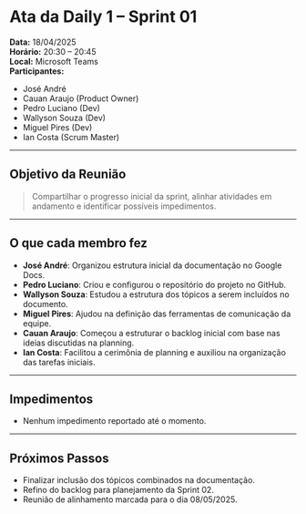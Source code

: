 # Ata da Daily 1 – Sprint 01

**Data:** 18/04/2025  
**Horário:** 20:30 – 20:45  
**Local:** Microsoft Teams  
**Participantes:**  
- José André  
- Cauan Araujo (Product Owner)  
- Pedro Luciano (Dev)  
- Wallyson Souza (Dev)  
- Miguel Pires (Dev)  
- Ian Costa (Scrum Master)  

---

## Objetivo da Reunião

> Compartilhar o progresso inicial da sprint, alinhar atividades em andamento e identificar possíveis impedimentos.

---

## O que cada membro fez 

- **José André**: Organizou estrutura inicial da documentação no Google Docs.
- **Pedro Luciano**: Criou e configurou o repositório do projeto no GitHub.
- **Wallyson Souza**: Estudou a estrutura dos tópicos a serem incluídos no documento.
- **Miguel Pires**: Ajudou na definição das ferramentas de comunicação da equipe.
- **Cauan Araujo**: Começou a estruturar o backlog inicial com base nas ideias discutidas na planning.
- **Ian Costa**: Facilitou a cerimônia de planning e auxiliou na organização das tarefas iniciais.

---

## Impedimentos

- Nenhum impedimento reportado até o momento.

---

## Próximos Passos

- Finalizar inclusão dos tópicos combinados na documentação.
- Refino do backlog para planejamento da Sprint 02.
- Reunião de alinhamento marcada para o dia 08/05/2025.

